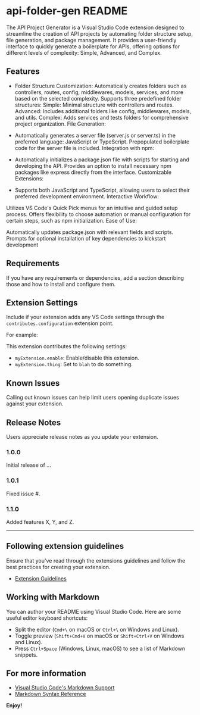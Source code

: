 # api-folder-gen README

The API Project Generator is a Visual Studio Code extension designed to streamline the creation of API projects by automating folder structure setup, file generation, and package management. It provides a user-friendly interface to quickly generate a boilerplate for APIs, offering options for different levels of complexity: Simple, Advanced, and Complex.

## Features

* Folder Structure Customization:
Automatically creates folders such as controllers, routes, config, middlewares, models, services, and more based on the selected complexity.
Supports three predefined folder structures:
Simple: Minimal structure with controllers and routes.
Advanced: Includes additional folders like config, middlewares, models, and utils.
Complex: Adds services and tests folders for comprehensive project organization.
File Generation:

* Automatically generates a server file (server.js or server.ts) in the preferred language: JavaScript or TypeScript.
Prepopulated boilerplate code for the server file is included.
Integration with npm:

* Automatically initializes a package.json file with scripts for starting and developing the API.
Provides an option to install necessary npm packages like express directly from the interface.
Customizable Extensions:

* Supports both JavaScript and TypeScript, allowing users to select their preferred development environment.
Interactive Workflow:

Utilizes VS Code's Quick Pick menus for an intuitive and guided setup process.
Offers flexibility to choose automation or manual configuration for certain steps, such as npm initialization.
Ease of Use:

Automatically updates package.json with relevant fields and scripts.
Prompts for optional installation of key dependencies to kickstart development

## Requirements

If you have any requirements or dependencies, add a section describing those and how to install and configure them.

## Extension Settings

Include if your extension adds any VS Code settings through the `contributes.configuration` extension point.

For example:

This extension contributes the following settings:

- `myExtension.enable`: Enable/disable this extension.
- `myExtension.thing`: Set to `blah` to do something.

## Known Issues

Calling out known issues can help limit users opening duplicate issues against your extension.

## Release Notes

Users appreciate release notes as you update your extension.

### 1.0.0

Initial release of ...

### 1.0.1

Fixed issue #.

### 1.1.0

Added features X, Y, and Z.

---

## Following extension guidelines

Ensure that you've read through the extensions guidelines and follow the best practices for creating your extension.

- [Extension Guidelines](https://code.visualstudio.com/api/references/extension-guidelines)

## Working with Markdown

You can author your README using Visual Studio Code. Here are some useful editor keyboard shortcuts:

- Split the editor (`Cmd+\` on macOS or `Ctrl+\` on Windows and Linux).
- Toggle preview (`Shift+Cmd+V` on macOS or `Shift+Ctrl+V` on Windows and Linux).
- Press `Ctrl+Space` (Windows, Linux, macOS) to see a list of Markdown snippets.

## For more information

- [Visual Studio Code's Markdown Support](http://code.visualstudio.com/docs/languages/markdown)
- [Markdown Syntax Reference](https://help.github.com/articles/markdown-basics/)

**Enjoy!**
